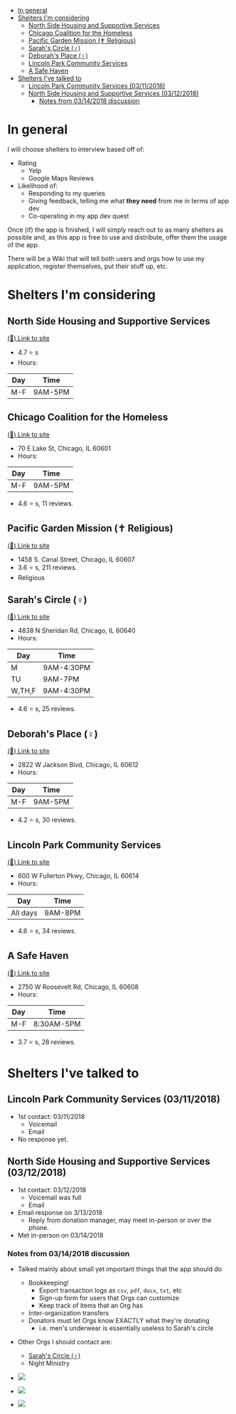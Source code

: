 
<!-- TOC depthFrom:1 depthTo:6 withLinks:1 updateOnSave:1 orderedList:0 -->

- [In general](#in-general)
- [Shelters I'm considering](#shelters-im-considering)
	- [North Side Housing and Supportive Services](#north-side-housing-and-supportive-services)
	- [Chicago Coalition for the Homeless](#chicago-coalition-for-the-homeless)
	- [Pacific Garden Mission (✝ Religious)](#pacific-garden-mission-religious)
	- [Sarah's Circle (♀)](#sarahs-circle-)
	- [Deborah's Place (♀)](#deborahs-place-)
	- [Lincoln Park Community Services](#lincoln-park-community-services)
	- [A Safe Haven](#a-safe-haven)
- [Shelters I've talked to](#shelters-ive-talked-to)
	- [Lincoln Park Community Services (03/11/2018)](#lincoln-park-community-services-03112018)
	- [North Side Housing and Supportive Services (03/12/2018)](#north-side-housing-and-supportive-services-03122018)
		- [Notes from 03/14/2018 discussion](#notes-from-03142018-discussion)

<!-- /TOC -->

# In general
I will choose shelters to interview based off of:

- Rating
  - Yelp
  - Google Maps Reviews
- Likelihood of:
  - Responding to my queries
  - Giving feedback, telling me what **they need** from me in terms of app dev
  - Co-operating in my app dev quest

Once (if) the app is finished, I will simply reach out to as many shelters as
possible and, as this app is free to use and distribute, offer them the usage of
the app.

There will be a Wiki that will tell both users and orgs how to use my
application, register themselves, put their stuff up, etc.


# Shelters I'm considering


## North Side Housing and Supportive Services
[(:link:) Link to site](http://www.northsidehousing.org/)
- 4.7 :star: s
- Hours:

| Day      | Time       |
| -------- | ---------- |
| M-F      | 9AM-5PM    |


## Chicago Coalition for the Homeless
[(:link:) Link to site](http://www.chicagohomeless.org/)
- 70 E Lake St, Chicago, IL 60601
- Hours:

| Day      | Time       |
| -------- | ---------- |
| M-F      | 9AM-5PM    |

- 4.6 :star: s, 11 reviews.


## Pacific Garden Mission (✝ Religious)
[(:link:) Link to site](https://www.pgm.org/)
- 1458 S. Canal Street, Chicago, IL 60607
- 3.6 :star: s, 211 reviews.
- Religious


## Sarah's Circle (♀)
[(:link:) Link to site](https://www.sarahs-circle.org/)
- 4838 N Sheridan Rd, Chicago, IL 60640
- Hours:

| Day      | Time       |
| -------- | ---------- |
| M        | 9AM-4:30PM |
| TU       | 9AM-7PM    |
| W,TH,F   | 9AM-4:30PM |

- 4.6 :star: s, 25 reviews.


## Deborah's Place (♀)
[(:link:) Link to site](http://www.deborahsplace.org/)
- 2822 W Jackson Blvd, Chicago, IL 60612
- Hours:

| Day      | Time       |
| -------- | ---------- |
| M-F      | 9AM-5PM    |

- 4.2 :star: s, 30 reviews.


## Lincoln Park Community Services
[(:link:) Link to site](https://lpcsonline.org/)
- 600 W Fullerton Pkwy, Chicago, IL 60614
- Hours:

| Day      | Time       |
| -------- | ---------- |
| All days | 9AM-8PM    |

- 4.6 :star: s, 34 reviews.


## A Safe Haven
[(:link:) Link to site](http://www.asafehaven.org/)
- 2750 W Roosevelt Rd, Chicago, IL 60608
- Hours:

| Day      | Time          |
| -------- | ------------- |
| M-F      | 8:30AM-5PM    |

- 3.7 :star: s, 28 reviews.


# Shelters I've talked to

## Lincoln Park Community Services (03/11/2018)
- 1st contact: 03/11/2018
  - Voicemail
  - Email
- No response yet.

## North Side Housing and Supportive Services (03/12/2018)
- 1st contact: 03/12/2018
  - Voicemail was full
  - Email
- Email response on 3/13/2018 
  - Reply from donation manager, may meet in-person or over the phone.
- Met in-person on 03/14/2018

### Notes from 03/14/2018 discussion

- Talked mainly about small yet important things that the app should do
  - Bookkeeping!
    - Export transaction logs as `csv`, `pdf`, `docx`, `txt`, etc
    - Sign-up form for users that Orgs can customize
    - Keep track of items that an Org has
  - Inter-organization transfers
  - Donators must let Orgs know EXACTLY what they're donating
    - i.e. men's underwear is essentially useless to Sarah's circle
- Other Orgs I should contact are:
  - [Sarah's Circle (♀)](#sarahs-circle-)
  - Night Ministry


- ![](nshss-meeting-03-15-2018-01.jpg)
- ![](nshss-meeting-03-15-2018-02.jpg)
- ![](nshss-meeting-03-15-2018-03.jpg)
